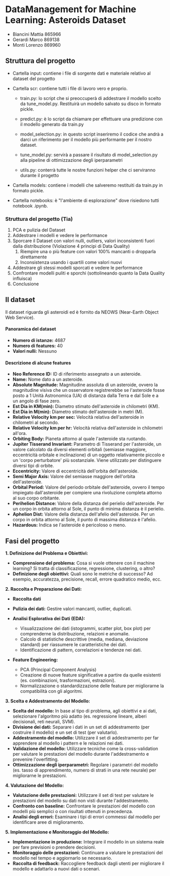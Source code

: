 # DataManagement for Machine Learning: Asteroids Dataset

- Biancini Mattia 865966
- Gerardi Marco 869138
- Monti Lorenzo 869960

## Struttura del progetto 

* Cartella input: contiene i file di sorgente dati e materiale relativo al dataset del progetto
  
* Cartella scr: contiene tutti i file di lavoro vero e proprio.
  * train.py: lo script che si preoccuperà di addestrare il modello scelto da tune_model.py. Restituirà un modello salvato su disco in formato pickle.
  
  * predict.py: è lo script da chiamare per effettuare una predizione con il modello generato da train.py
  
  * model_selection.py: in questo script inseriremo il codice che andrà a darci un riferimento per il modello più performante per il nostro dataset.
  
  * tune_model.py: servirà a passare il risultato di model_selection.py alla pipeline di ottimizzazione degli iperparametri
  
  * utils.py: conterrà tutte le nostre funzioni helper che ci serviranno durante il progetto

* Cartella models: contiene i modelli che salveremo restituiti da train.py in formato pickle.
  
* Cartella notebooks: è "l'ambiente di esplorazione" dove risiedono tutti notebook .ipynb.

### Struttura del progetto (Tia)
1) PCA e pulizia del Dataset
2) Addestrare i modelli e vedere le performance
3) Sporcare il Dataset con valori nulli, outliers, valori inconsistenti fuori dalla distribuzione (Violazione 4 principi di Data Quality)
    1) Riempire una o più feature con valori 100% mancanti o dropparla direttamente
    2) Inconsistenza usando i quartili come valori nuovi
4) Addestrare gli stessi modelli sporcati e vedere le performance
5) Confrontare modelli puliti e sporchi (sottolineando quanto la Data Quality influisca)
6) Conclusione


## Il dataset

Il dataset riguarda gli asteroidi ed è fornito da NEOWS (Near-Earth Object Web Service).

#### Panoramica del dataset

- **Numero di istanze:** 4687
- **Numero di features:** 40
- **Valori nulli:** Nessuno

#### Descrizione di alcune features

- **Neo Reference ID:** ID di riferimento assegnato a un asteroide.
- **Name:** Nome dato a un asteroide.
- **Absolute Magnitude:** Magnitudine assoluta di un asteroide, ovvero la magnitudine visiva che un osservatore registrerebbe se l'asteroide fosse posto a 1 Unità Astronomica (UA) di distanza dalla Terra e dal Sole e a un angolo di fase zero.
- **Est Dia in KM(min):** Diametro stimato dell'asteroide in chilometri (KM).
- **Est Dia in M(min):** Diametro stimato dell'asteroide in metri (M).
- **Relative Velocity km per sec:** Velocità relativa dell'asteroide in chilometri al secondo.
- **Relative Velocity km per hr:** Velocità relativa dell'asteroide in chilometri all'ora.
- **Orbiting Body:** Pianeta attorno al quale l'asteroide sta ruotando.
- **Jupiter Tisserand Invariant:** Parametro di Tisserand per l'asteroide, un valore calcolato da diversi elementi orbitali (semiasse maggiore, eccentricità orbitale e inclinazione) di un oggetto relativamente piccolo e un 'corpo perturbatore' più sostanziale. Viene utilizzato per distinguere diversi tipi di orbite.
- **Eccentricity:** Valore di eccentricità dell'orbita dell'asteroide.
- **Semi Major Axis:** Valore del semiasse maggiore dell'orbita dell'asteroide.
- **Orbital Period:** Valore del periodo orbitale dell'asteroide, ovvero il tempo impiegato dall'asteroide per compiere una rivoluzione completa attorno al suo corpo orbitante.
- **Perihelion Distance:** Valore della distanza del perielio dell'asteroide. Per un corpo in orbita attorno al Sole, il punto di minima distanza è il perielio.
- **Aphelion Dist:** Valore della distanza dell'afelio dell'asteroide. Per un corpo in orbita attorno al Sole, il punto di massima distanza è l'afelio.
- **Hazardous:** Indica se l'asteroide è pericoloso o meno.

## Fasi del progetto 


**1. Definizione del Problema e Obiettivi:**

*   **Comprensione del problema:** Cosa si vuole ottenere con il machine learning? Si tratta di classificazione, regressione, clustering, o altro?
*   **Definizione degli obiettivi:** Quali sono le metriche di successo? Ad esempio, accuratezza, precisione, recall, errore quadratico medio, ecc.

**2. Raccolta e Preparazione dei Dati:**

*   **Raccolta dati** 
  
*   **Pulizia dei dati:** Gestire valori mancanti, outlier, duplicati.
*   **Analisi Esplorativa dei Dati (EDA):**
    *   Visualizzazione dei dati (istogrammi, scatter plot, box plot) per comprenderne la distribuzione, relazioni e anomalie.
    *   Calcolo di statistiche descrittive (media, mediana, deviazione standard) per riassumere le caratteristiche dei dati.
    *   Identificazione di pattern, correlazioni e tendenze nei dati.
*   **Feature Engineering:**
    *   PCA (Principal Component Analysis)
    *   Creazione di nuove feature significative a partire da quelle esistenti (es. combinazioni, trasformazioni, estrazioni).
    *   Normalizzazione o standardizzazione delle feature per migliorarne la compatibilità con gli algoritmi.

**3. Scelta e Addestramento del Modello:**

*   **Scelta del modello:** In base al tipo di problema, agli obiettivi e ai dati, selezionare l'algoritmo più adatto (es. regressione lineare, alberi decisionali, reti neurali, SVM).
*   **Divisione dei dati:** Separare i dati in un set di addestramento (per costruire il modello) e un set di test (per valutarlo).
*   **Addestramento del modello:** Utilizzare il set di addestramento per far apprendere al modello i pattern e le relazioni nei dati.
*   **Validazione del modello:** Utilizzare tecniche come la cross-validation per valutare le prestazioni del modello durante l'addestramento e prevenire l'overfitting.
*   **Ottimizzazione degli iperparametri:** Regolare i parametri del modello (es. tasso di apprendimento, numero di strati in una rete neurale) per migliorarne le prestazioni.

**4. Valutazione del Modello:**

*   **Valutazione delle prestazioni:** Utilizzare il set di test per valutare le prestazioni del modello su dati non visti durante l'addestramento.
*   **Confronto con baseline:** Confrontare le prestazioni del modello con modelli più semplici o con risultati ottenuti in precedenza.
*   **Analisi degli errori:** Esaminare i tipi di errori commessi dal modello per identificare aree di miglioramento.

**5. Implementazione e Monitoraggio del Modello:**

*   **Implementazione in produzione:** Integrare il modello in un sistema reale per fare previsioni o prendere decisioni.
*   **Monitoraggio delle prestazioni:** Continuare a valutare le prestazioni del modello nel tempo e aggiornarlo se necessario.
*   **Raccolta di feedback:** Raccogliere feedback dagli utenti per migliorare il modello e adattarlo a nuovi dati o scenari.

